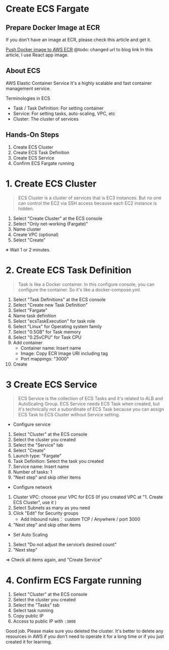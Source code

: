 # Create ECS Fargate

## Prepare Docker Image at ECR
If you don't have an image at ECR, please check this article and get it.

[Push Docker image to AWS ECR](https://dev.to/jun_uen0/push-docker-image-to-aws-ecr-fb2) @todo: changed url to blog link
In this article, I use React app image.

## About ECS

AWS Elastic Container Service 
It's a highly scalable and fast container management service.

Terminologies in ECS
- Task / Task Definition: For setting container
- Service: For setting tasks, auto-scaling, VPC, etc
- Cluster: The cluster of services

## Hands-On Steps
1. Create ECS Cluster
2. Create ECS Task Definition
3. Create ECS Service
4. Confirm ECS Fargate running

# 1. Create ECS Cluster
> ECS Cluster is a cluster of services that is EC3 instances. But no one can control the EC2 via SSH access because each EC2 instance is hidden.

1. Select "Create Cluster" at the ECS console
2. Select "Only net-working (Fargate)"
3. Name cluster
4. Create VPC (optional)
5. Select "Create"

※ Wait 1 or 2 minutes.

# 2. Create ECS Task Definition
> Task is like a Docker container. In this configure console, you can configure the container. So it's like a docker-compose.yml.

1. Select "Task Definitions" at the ECS console
2. Select "Create new Task Definition"
3. Select "Fargate"
4. Name task definition
5. Select "ecsTaskExecution" for task role
6. Select "Linux" for Operating system family
7. Select "0.5GB" for Task memory
8. Select "0.25vCPU" for Task CPU
9. Add container
    - Container name: Insert name
    - Image: Copy ECR Image URI including tag
    - Port mappings: "3000"
10. Create

# 3 Create ECS Service
> ECS Service is the collection of ECS Tasks and it's related to ALB and AutoScaling Group. ECS Service needs ECS Task when created, but it's technically not a subordinate of ECS Task because you can assign ECS Task to ECS Cluster without Service setting.

- Configure service
1. Select "Cluster" at the ECS console
2. Select the cluster you created
3. Select the "Service" tab
4. Select "Create"
5. Launch type: "Fargate"
6. Task Definition: Select the task you created
7. Service name: Insert name
8. Number of tasks: 1
9. "Next step" and skip other items

- Configure network
1. Cluster VPC: choose your VPC for ECS (If you created VPC at "1. Create ECS Cluster", use it )
2. Select Subnets as many as you need
3. Click "Edit" for Security groups
    - Add Inbound rules： custom TCP / Anywhere / port 3000
4. "Next step" and skip other items

- Set Auto Scaling
1. Select "Do not adjust the service’s desired count"
2. "Next step"

⇒ Check all items again, and "Create Service"

# 4. Confirm ECS Fargate running

1. Select "Cluster" at the ECS console
2. Select the cluster you created
3. Select the "Tasks" tab
4. Select task running
5. Copy public IP
6. Access to public IP with `:3000`

Good job.
Please make sure you deleted the cluster.
It's better to delete any resources in AWS if you don't need to operate it for a long time or if you just created it for learning.